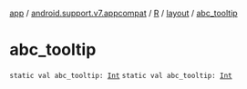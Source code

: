 [app](../../../index.md) / [android.support.v7.appcompat](../../index.md) / [R](../index.md) / [layout](index.md) / [abc_tooltip](./abc_tooltip.md)

# abc_tooltip

`static val abc_tooltip: `[`Int`](https://kotlinlang.org/api/latest/jvm/stdlib/kotlin/-int/index.html)
`static val abc_tooltip: `[`Int`](https://kotlinlang.org/api/latest/jvm/stdlib/kotlin/-int/index.html)